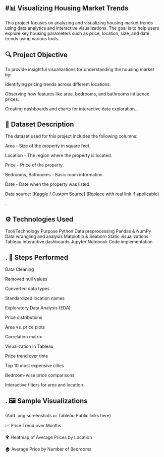 #📊 Visualizing Housing Market Trends
----------------------------------------------------------------------
This project focuses on analyzing and visualizing housing market trends using data analytics and interactive visualizations. The goal is to help users explore key housing parameters such as price, location, size, and date trends using various tools.
.

🔍 Project Objective
-------------------------------------------------------------------------------
To provide insightful visualizations for understanding the housing market by:

Identifying pricing trends across different locations.

Observing how features like area, bedrooms, and bathrooms influence prices.

Creating dashboards and charts for interactive data exploration.
.

📁 Dataset Description
---------------------------------------------------------------------------
The dataset used for this project includes the following columns:

Area - Size of the property in square feet.

Location - The region where the property is located.

Price - Price of the property.

Bedrooms, Bathrooms - Basic room information.

Date - Date when the property was listed.

Data source: [Kaggle / Custom Source] (Replace with real link if applicable)

.

⚙️ Technologies Used
-------------------------------------------------------------------
Tool/Technology	Purpose
Python	Data preprocessing
Pandas & NumPy	Data wrangling and analysis
Matplotlib & Seaborn	Static visualizations
Tableau	Interactive dashboards
Jupyter Notebook	Code implementation

.
🧪 Steps Performed
----------------------------------------------------------------------
Data Cleaning

Removed null values

Converted data types

Standardized location names

Exploratory Data Analysis (EDA)

Price distributions

Area vs. price plots

Correlation matrix

Visualization in Tableau

Price trend over time

Top 10 most expensive cities

Bedroom-wise price comparisons

Interactive filters for area and location

.
🖼️ Sample Visualizations
------------------------------------------------------------------------------------
(Add .png screenshots or Tableau Public links here)

📈 Price Trend over Months

🌍 Heatmap of Average Prices by Location

🏠 Average Price by Number of Bedrooms
